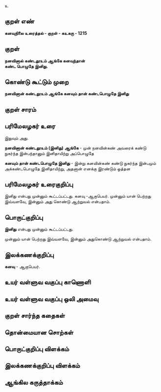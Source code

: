 உ

## குறள் எண் 

**கனவுநிலை உரைத்தல் - குறள் - கஉகரு - 1215**

## குறள் 

**நனவினால் கண்டதூஉம் ஆங்கே கனவுந்தான்  
கண்ட பொழுதே இனிது.**

## கொண்டு கூட்டும் முறை

**நனவினான் கண்டதூஉம் ஆங்கே கனவும் தான் கண்டபொழுதே இனிது** 

## குறள் சாரம் 


## பரிமேலழகர் உரை

இதுவும் அது. 

**நனவினான் கண்டதூஉம் (இனிது) ஆங்கே** - முன் நனவின்கண் அவரைக் கண்டு நுகர்ந்த இன்பந்தானும் இனிதாயிற்று அப்பொழுதே 

**கனவும் தான் கண்டபொழுதே இனிது** - இன்று கனவின்கண் கண்டு நுகர்ந்த இன்பமும் அக்கண்டபொழுதே இனிதாயிற்று, அதனான் எனக்கு இரண்டும் ஒத்தன

## பரிமேலழகர் உரைகுறிப்பு   

இனிது என்பது முன்னும் கூட்டப்பட்டது. கனவு -ஆகுபெயர். முன்னும் யான் பெற்றது இவ்வளவே, இன்னும் அது கொண்டு ஆற்றுவல் என்பதாம்.

## பொருட்குறிப்பு 

**இனிது** என்பது முன்னும் கூட்டப்பட்டது.

முன்னும் யான் பெற்றது இவ்வளவே, இன்னும் அதுகொண்டு ஆற்றுவல் என்பதாம்.

## இலக்கணக்குறிப்பு  

**கனவு** - ஆகுபெயர்.

## உயர் வள்ளுவ வகுப்பு காணொளி


## உயர் வள்ளுவ வகுப்பு ஒலி அமைவு 

 
## குறள் சார்ந்த கதைகள் 


## தொன்மையான சொற்கள்


## பொருட்குறிப்பு விளக்கம்


## இலக்கணக்குறிப்பு விளக்கம்


## ஆங்கில கருத்தாக்கம் 


